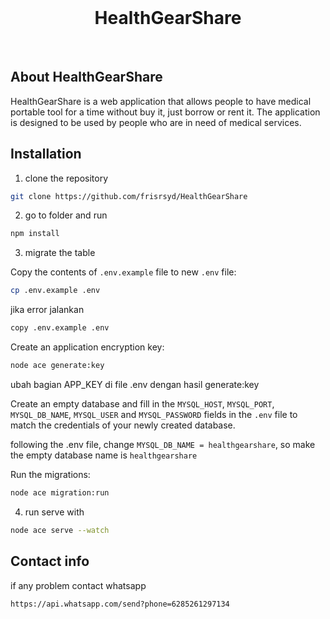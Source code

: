 <br>
<h1 align="center">HealthGearShare</h1>
<br>

## About HealthGearShare

<p>HealthGearShare is a web application that allows people to have medical portable tool for a time without buy it, just borrow or rent it. The application is designed to be used by people who are in need of medical services.</p>

## Installation

1. clone the repository

```bash
git clone https://github.com/frisrsyd/HealthGearShare
```

2. go to folder and run

```bash
npm install
```

3. migrate the table

Copy the contents of `.env.example` file to new `.env` file:

```sh
cp .env.example .env
```

jika error jalankan

```sh
copy .env.example .env
```

Create an application encryption key:

```sh
node ace generate:key
```

ubah bagian APP_KEY di file .env dengan hasil generate:key

Create an empty database and fill in the `MYSQL_HOST`, `MYSQL_PORT`, `MYSQL_DB_NAME`, `MYSQL_USER` and `MYSQL_PASSWORD` fields in the `.env` file to match the credentials of your newly created database.

following the .env file, change `MYSQL_DB_NAME = healthgearshare`, so make the empty database name is `healthgearshare`

Run the migrations:

```sh
node ace migration:run
```

4. run serve with

```bash
node ace serve --watch
```

## Contact info

if any problem contact whatsapp

```bash
https://api.whatsapp.com/send?phone=6285261297134
```
